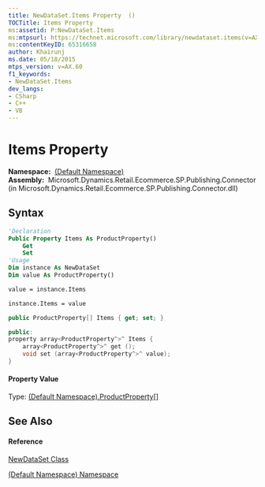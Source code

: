 ```yaml
---
title: NewDataSet.Items Property  ()
TOCTitle: Items Property
ms:assetid: P:NewDataSet.Items
ms:mtpsurl: https://technet.microsoft.com/library/newdataset.items(v=AX.60)
ms:contentKeyID: 65316658
author: Khairunj
ms.date: 05/18/2015
mtps_version: v=AX.60
f1_keywords:
- NewDataSet.Items
dev_langs:
- CSharp
- C++
- VB
---
```


# Items Property

**Namespace:**  [(Default Namespace)](default-namespace-namespace.md)  
**Assembly:**  Microsoft.Dynamics.Retail.Ecommerce.SP.Publishing.Connector (in Microsoft.Dynamics.Retail.Ecommerce.SP.Publishing.Connector.dll)

## Syntax

``` vb
'Declaration
Public Property Items As ProductProperty()
    Get
    Set
'Usage
Dim instance As NewDataSet
Dim value As ProductProperty()

value = instance.Items

instance.Items = value
```

``` csharp
public ProductProperty[] Items { get; set; }
```

``` c++
public:
property array<ProductProperty^>^ Items {
    array<ProductProperty^>^ get ();
    void set (array<ProductProperty^>^ value);
}
```

#### Property Value

Type: [(Default Namespace).ProductProperty](productproperty-class.md)\[\]  

## See Also

#### Reference

[NewDataSet Class](newdataset-class.md)

[(Default Namespace) Namespace](default-namespace-namespace.md)

